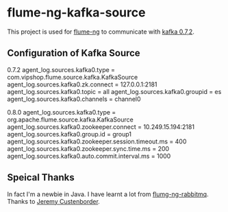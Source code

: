 flume-ng-kafka-source
================

This project is used for [flume-ng](https://github.com/apache/flume) to communicate with [kafka 0.7,2](http://kafka.apache.org/07/quickstart.html).

Configuration of Kafka Source
----------
0.7.2
    agent_log.sources.kafka0.type = com.vipshop.flume.source.kafka.KafkaSource
    agent_log.sources.kafka0.zk.connect = 127.0.0.1:2181
    agent_log.sources.kafka0.topic = all
    agent_log.sources.kafka0.groupid = es
    agent_log.sources.kafka0.channels = channel0

0.8.0
    agent_log.sources.kafka0.type = org.apache.flume.source.kafka.KafkaSource
    agent_log.sources.kafka0.zookeeper.connect = 10.249.15.194:2181
	agent_log.sources.kafka0.group.id = group1
	agent_log.sources.kafka0.zookeeper.session.timeout.ms = 400
	agent_log.sources.kafka0.zookeeper.sync.time.ms = 200
	agent_log.sources.kafka0.auto.commit.interval.ms = 1000

Speical Thanks
---------

In fact I'm a newbie in Java. I have learnt a lot from [flumg-ng-rabbitmq](https://github.com/jcustenborder/flume-ng-rabbitmq). Thanks to [Jeremy Custenborder](https://github.com/jcustenborder).

